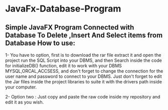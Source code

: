 # JavaFx-Database-Program
Simple JavaFX Program Connected with Database To Delete ,Insert And Select items from Database
How to use:
-----------
1- You have to option, first is to download the rar file extract it and open the project run the SQL Script into your DBMS, and then
Search inside the code for initializeDB() function, edit it to work with your DBMS MYSQL,ORCAL,ACCSESS, and don't forget to change the
connection for the user name and password to connect to your DBMS.
Just don't forget to edit the Jar files inside the project libraries to suite it with the drivers path inside your computer.

2- Option two : Just copy and paste the raw code inside my repository and edit it as you wish.
